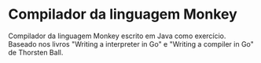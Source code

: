 # Compilador da linguagem Monkey

Compilador da linguagem Monkey escrito em Java como exercício. Baseado nos livros "Writing a interpreter in Go" e "Writing a compiler in Go" de Thorsten Ball.